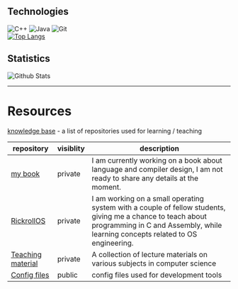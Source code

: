 ## Technologies

![C++](https://img.shields.io/badge/-C++-00599C?style=flat-square&logo=c)
![Java](https://img.shields.io/badge/-java-E34A86?style=flat-square&logo=java)
![Git](https://img.shields.io/badge/-Git-black?style=flat-square&logo=git)
\
[![Top Langs](http://github-readme-stats-git-master-mbarth98.vercel.app/api/top-langs/?username=MBarth98&orgs=Itplan-A-S)](http://github-readme-stats-git-master-mbarth98.vercel.app)
## Statistics

![Github Stats](http://github-readme-stats-git-master-mbarth98.vercel.app/api?username=MBarth98&count_private=true&show_icons=true&orgs=Itplan-A-S)


--- ---

# Resources

[knowledge base](https://github.com/stars/MBarth98/lists/knowledge-base) - a list of repositories used for learning / teaching

|  repository| visiblity| description|
|---|---| ---|
|[my book](https://github.com/MBarth98/book-language-and-compiler-design)|private|I am currently working on a book about language and compiler design, I am not ready to share any details at the moment.|
|[RickrollOS](https://github.com/MBarth98/RickrollOS)|private|I am working on a small operating system with a couple of fellow students, giving me a chance to teach about programming in C and Assembly, while learning concepts related to OS engineering.|                                                                    
|[Teaching material](https://github.com/MBarth98/Teachings)|private|A collection of lecture materials on various subjects in computer science|
|[Config files](https://github.com/MBarth98/pub_config)|public|config files used for development tools|

